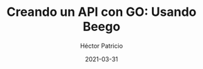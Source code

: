 ---
title: "Creando un API con GO: Usando Beego"
date: 2021-03-31
author: Héctor Patricio
tags:
categories: 
comments: true
excerpt: "Hagamos una pequeña API en Go usando Beego, mientras intentamos seguir los principios de Domain Driven Design"
header:
  overlay_image: #image
  teaser: #image
  overlay_filter: rgba(0, 0, 0, 0.5)
---